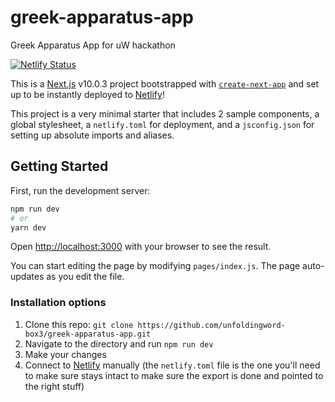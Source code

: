# greek-apparatus-app
Greek Apparatus App for uW hackathon 

[![Netlify Status](https://api.netlify.com/api/v1/badges/719313a0-e060-4c10-b717-2e8eaea2f677/deploy-status)](https://app.netlify.com/sites/wonderful-northcutt-aca5ca/deploys)

This is a [Next.js](https://nextjs.org/) v10.0.3 project bootstrapped with [`create-next-app`](https://github.com/vercel/next.js/tree/canary/packages/create-next-app) and set up to be instantly deployed to [Netlify](https://url.netlify.com/Bk4UicocL)!

This project is a very minimal starter that includes 2 sample components, a global stylesheet, a `netlify.toml` for deployment, and a `jsconfig.json` for setting up absolute imports and aliases.

## Getting Started

First, run the development server:

```bash
npm run dev
# or
yarn dev
```

Open [http://localhost:3000](http://localhost:3000) with your browser to see the result.

You can start editing the page by modifying `pages/index.js`. The page auto-updates as you edit the file.

### Installation options

1. Clone this repo: `git clone https://github.com/unfoldingword-box3/greek-apparatus-app.git`
2. Navigate to the directory and run `npm run dev`
3. Make your changes
4. Connect to [Netlify](https://url.netlify.com/Bk4UicocL) manually (the `netlify.toml` file is the one you'll need to make sure stays intact to make sure the export is done and pointed to the right stuff)
